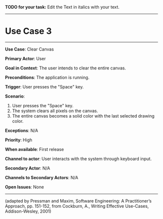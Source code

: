 **TODO for your task:** Edit the Text in italics with your text.

<hr>

# Use Case 3

<hr>

**Use Case**: Clear Canvas

**Primary Actor**: User

**Goal in Context**: The user intends to clear the entire canvas.

**Preconditions**: The application is running.

**Trigger**: User presses the "Space" key.
  
**Scenario**: 
1. User presses the "Space" key.
2. The system clears all pixels on the canvas.
3. The entire canvas becomes a solid color with the last selected drawing color.
 
**Exceptions**: N/A

**Priority**: High

**When available**: First release

**Channel to actor**: User interacts with the system through keyboard input.

**Secondary Actor**: N/A

**Channels to Secondary Actors**: N/A

**Open Issues**: None

<hr>



(adapted by Pressman and Maxim, Software Engineering: A Practitioner’s Approach, pp. 151-152, from Cockburn,
A., Writing Effective Use-Cases, Addison-Wesley, 2001)
